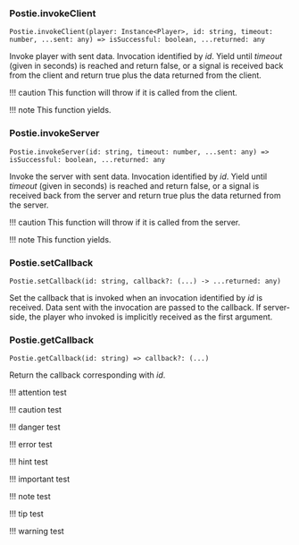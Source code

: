 ### Postie.invokeClient
```
Postie.invokeClient(player: Instance<Player>, id: string, timeout: number, ...sent: any) => isSuccessful: boolean, ...returned: any
```

Invoke player with sent data. Invocation identified by *id*. Yield until *timeout* (given in seconds) is reached and return false, or a signal is received back from the client and return true plus the data returned from the client.

!!! caution
	This function will throw if it is called from the client.

!!! note
	This function yields.

### Postie.invokeServer
```
Postie.invokeServer(id: string, timeout: number, ...sent: any) => isSuccessful: boolean, ...returned: any
```

Invoke the server with sent data. Invocation identified by *id*. Yield until *timeout* (given in seconds) is reached and return false, or a signal is received back from the server and return true plus the data returned from the server.

!!! caution
	This function will throw if it is called from the server.

!!! note
	This function yields.

### Postie.setCallback
```
Postie.setCallback(id: string, callback?: (...) -> ...returned: any)
```

Set the callback that is invoked when an invocation identified by *id* is received. Data sent with the invocation are passed to the callback. If server-side, the player who invoked is implicitly received as the first argument.

### Postie.getCallback
```
Postie.getCallback(id: string) => callback?: (...)
```

Return the callback corresponding with *id*.

 
!!! attention
	test

!!! caution
	test

!!! danger
	test

!!! error
	test

!!! hint
	test

!!! important
	test

!!! note
	test

!!! tip
	test

!!! warning
	test
